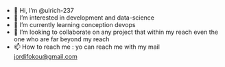 - 👋 Hi, I’m @ulrich-237
- 👀 I’m interested in development and data-science 
- 🌱 I’m currently learning conception devops
- 💞️ I’m looking to collaborate on any project that within my reach even the one who are far beyond my reach
- 📫 How to reach me : yo can reach me with my mail jordifokou@gmail.com

<!---
ulrich-237/ulrich-237 is a ✨ special ✨ repository because its `README.md` (this file) appears on your GitHub profile.
You can click the Preview link to take a look at your changes.
--->
